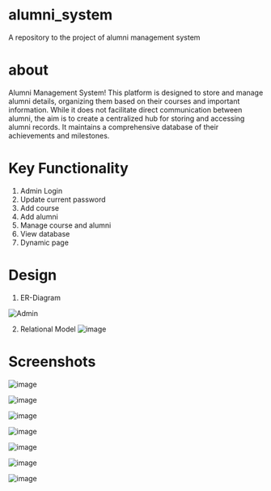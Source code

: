 # alumni_system
A repository to the project of alumni management system

# about
Alumni Management System! This platform is designed to store and manage alumni details, organizing them based on their courses and important information. While it does not facilitate direct communication between alumni, the aim is to create a centralized hub for storing and accessing alumni records. It maintains a comprehensive database of their achievements and milestones.

# Key Functionality
1. Admin Login
2. Update current password
3. Add course
4. Add alumni
5. Manage course and alumni
6. View database
7. Dynamic page

# Design
1. ER-Diagram

![Admin](https://github.com/NitishRajbongshi/alumni_system/assets/79085998/1b9b9ff1-6d3e-4ef2-a7b8-a3769ebc655b)

2. Relational Model
![image](https://github.com/NitishRajbongshi/alumni_system/assets/79085998/de536658-150a-4c23-8b5a-9d4b59200a05)

# Screenshots

![image](https://github.com/NitishRajbongshi/alumni_system/assets/79085998/684f65bb-c2f3-4450-b031-bc224dd1e7c5)

![image](https://github.com/NitishRajbongshi/alumni_system/assets/79085998/9364aec9-dc16-4b37-9607-019b67529449)

![image](https://github.com/NitishRajbongshi/alumni_system/assets/79085998/22d9ffbc-1f27-45b6-bda9-9b2192815669)

![image](https://github.com/NitishRajbongshi/alumni_system/assets/79085998/4cd44ee2-d157-4904-acf7-5b498ff672cf)

![image](https://github.com/NitishRajbongshi/alumni_system/assets/79085998/b4686a41-172c-429d-885f-1c0d5b062d53)

![image](https://github.com/NitishRajbongshi/alumni_system/assets/79085998/e2b0e163-6126-4152-ad98-ee51423b3c79)

![image](https://github.com/NitishRajbongshi/alumni_system/assets/79085998/f8cae9a5-a3c5-41f9-b35b-9d918eae7bf9)

